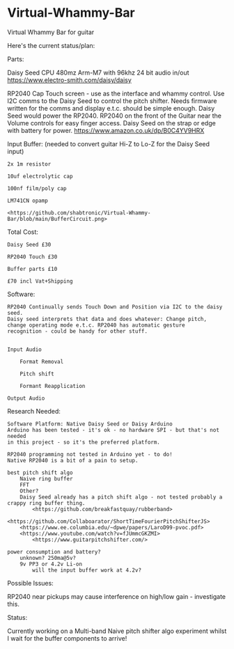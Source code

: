 # Virtual-Whammy-Bar
Virtual Whammy Bar for guitar


Here's the current status/plan:


Parts:

Daisy Seed CPU 480mz Arm-M7 with 96khz 24 bit audio in/out
https://www.electro-smith.com/daisy/daisy

RP2040 Cap Touch screen - use as the interface and whammy control. Use I2C comms
to the Daisy Seed to control the pitch shifter. Needs firmware written for the comms
and display e.t.c. should be simple enough. Daisy Seed would power the RP2040. RP2040 
on the front of the Guitar near the Volume controls for easy finger access. Daisy Seed 
on the strap or edge with battery for power.
https://www.amazon.co.uk/dp/B0C4YV9HRX

Input Buffer: (needed to convert guitar Hi-Z to Lo-Z for the Daisy Seed input)

	2x 1m resistor
 
	10uf electrolytic cap
 
	100nf film/poly cap
 
	LM741CN opamp
 
 	<https://github.com/shabtronic/Virtual-Whammy-Bar/blob/main/BufferCircuit.png>
 
Total Cost:

	Daisy Seed £30
 
	RP2040 Touch £30
 
	Buffer parts £10
 
	£70 incl Vat+Shipping


Software:

	RP2040 Continually sends Touch Down and Position via I2C to the daisy seed.
	Daisy seed interprets that data and does whatever: Change pitch, 
 	change operating mode e.t.c. RP2040 has automatic gesture 
  	recognition - could be handy for other stuff.

  
	Input Audio
 
		Format Removal
  
		Pitch shift
  
		Formant Reapplication
  
	Output Audio
	
Research Needed:
	
	Software Platform: Native Daisy Seed or Daisy Arduino
  	Arduino has been tested - it's ok - no hardware SPI - but that's not needed
   	in this project - so it's the preferred platform.

  	RP2040 programming not tested in Arduino yet - to do! 
   	Native RP2040 is a bit of a pain to setup.
		 
	best pitch shift algo
		Naive ring buffer
		FFT
		Other?
		Daisy Seed already has a pitch shift algo - not tested probably a crappy ring buffer thing.  		
    		<https://github.com/breakfastquay/rubberband>   		
      		<https://github.com/Collaboarator/ShortTimeFourierPitchShifterJS>		
		<https://www.ee.columbia.edu/~dpwe/papers/LaroD99-pvoc.pdf>
  		<https://www.youtube.com/watch?v=fJUmmcGKZMI>
    		<https://www.guitarpitchshifter.com/>
	
 	power consumption and battery?
		unknown? 250ma@5v?
		9v PP3 or 4.2v Li-on
			will the input buffer work at 4.2v?

Possible Issues:

RP2040 near pickups may cause interference on high/low gain - investigate this.

Status:
		
Currently working on a Multi-band Naive pitch shifter algo experiment whilst I wait for the buffer 
components to arrive!
